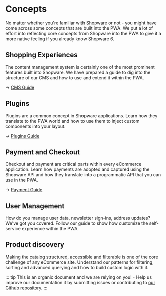 # Concepts

No matter whether you're familiar with Shopware or not - you might have come across some concepts that are built into the PWA. We put a lot of effort into reflecting core concepts from Shopware into the PWA to give it a more native feeling if you already know Shopware 6.

## Shopping Experiences

The content management system is certainly one of the most prominent features built into Shopware. We have prepared a guide to dig into the structure of our CMS and how to use and extend it within the PWA. 

→ [CMS Guide](/guide/cms/)

## Plugins

Plugins are a common concept in Shopware applications. Learn how they translate to the PWA world and how to use them to inject custom components into your layout.

→ [Plugins Guide](/guide/plugins/)

## Payment and Checkout

Checkout and payment are critical parts within every eCommerce application. Learn how payments are adopted and captured using the Shopware API and how they translate into a programmatic API that you can use in the PWA.

→ [Payment Guide](/guide/payment/)

## User Management <Badge text="coming soon"/>

How do you manage user data, newsletter sign-ins, address updates? We've got you covered. Follow our guide to show how customize the self-service experience within the PWA.

<!-- → [User Management Guide](#) -->

## Product discovery <Badge text="coming soon"/>

Making the catalog structured, accessible and filterable is one of the core challenge of any eCommerce site. Understand our patterns for filtering, sorting and advanced querying and how to build custom logic with it.

<!-- → [Product Search Guide](#) -->

::: tip
This is an organic document and we are relying on you! - Help us improve our documentation it by submitting issues or contributing to [our Github repository](https://github.com/DivanteLtd/shopware-pwa).
:::
